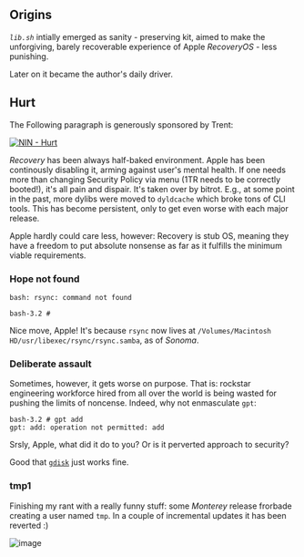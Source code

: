 ## Origins

_`lib.sh`_ intially emerged as sanity - preserving kit, aimed to make the unforgiving, barely recoverable experience of Apple _RecoveryOS_ - less punishing.

Later on it became the author's daily driver.

## Hurt

The Following paragraph is generously sponsored by Trent:

[![NIN - Hurt](http://img.youtube.com/vi/PbHz9p7Z4OU/1.jpg)](http://www.youtube.com/watch?v=PbHz9p7Z4OU "NIN - Hurt")

_Recovery_ has been always half-baked environment. Apple has been continously disabling it, arming against user's mental health. If one needs more than changing Security Policy via menu (1TR needs to be correctly booted!), it's all pain and dispair. It's taken over by bitrot. E.g., at some point in the past, more dylibs were moved to `dyldcache` which broke tons of CLI tools. This has become persistent, only to get even worse with each major release.

Apple hardly could care less, however: Recovery is stub OS, meaning they have a freedom to put absolute nonsense as far as it fulfills the minimum viable requirements.

### Hope not found

```
bash: rsync: command not found

bash-3.2 #
```

Nice move, Apple! It's because `rsync` now lives at `/Volumes/Macintosh HD/usr/libexec/rsync/rsync.samba`, as of _Sonoma_.


### Deliberate assault

Sometimes, however, it gets worse on purpose. That is: rockstar engineering workforce hired from all over the world is being wasted for pushing the limits of noncense. Indeed, why not enmasculate `gpt`:

```
bash-3.2 # gpt add
gpt: add: operation not permitted: add
```

Srsly, Apple, what did it do to you? Or is it perverted approach to security?

Good that [`gdisk`](https://sourceforge.net/projects/gptfdisk) just works fine.

### tmp1

Finishing my rant with a really funny stuff: some _Monterey_ release frorbade creating a user named `tmp`. In a couple of incremental updates it has been reverted :)

![image](https://github.com/ink-splatters/lib.sh/assets/2706884/03a29a17-c840-4391-9e7f-d9a2798715bd)


